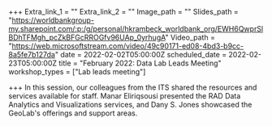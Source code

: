+++
Extra_link_1 = ""
Extra_link_2 = ""
Image_path = ""
Slides_path = "https://worldbankgroup-my.sharepoint.com/:p:/g/personal/hkrambeck_worldbank_org/EWH6QwprSlBDhTFMgh_pcZkBFGcRROGfv96UAp_0yrhugA"
Video_path = "https://web.microsoftstream.com/video/49c90171-ed08-4bd3-b9cc-8a5fe7b127da"
date = 2022-02-02T05:00:00Z
scheduled_date = 2022-02-23T05:00:00Z
title = "February 2022: Data Lab Leads Meeting"
workshop_types = ["Lab leads meeting"]

+++
In this session, our colleagues from the ITS shared the resources and services available for staff. Manar Eliriqsousi presented the RAD Data Analytics and  Visualizations services, and Dany S. Jones showcased the GeoLab's offerings and support areas.